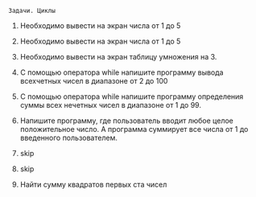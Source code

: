 	Задачи. Циклы
<ol>
<li>Необходимо вывести на экран числа от 1 до 5</li>

<li><p>Необходимо вывести на экран числа от 1 до 5</li></p>

<li><p>Необходимо вывести на экран таблицу умножения на 3.</li></p>

<li><p>С помощью оператора while напишите программу вывода всехчетных чисел в диапазоне от 2 до 100</li></p>

<li><p>С помощью оператора while напишите программу определения суммы всех нечетных чисел в диапазоне от 1 до 99.</li></p>

<li><p>Напишите программу, где пользователь вводит любое целое положительное число. А программа суммирует все числа от 1 до введенного пользователем.</li></p>

<li><p>skip</li></p>

<li><p>skip</li></p>

<li><p>Найти сумму квадратов первых ста чисел</li></p>
















